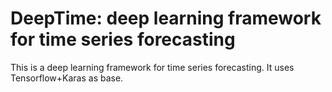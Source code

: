 # DeepTime: deep learning framework for time series forecasting
This is a deep learning framework for time series forecasting. It uses Tensorflow+Karas as base.
